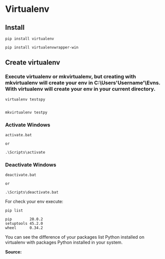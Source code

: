 # Virtualenv


## Install

```
pip install virtualenv

pip install virtualenvwrapper-win
```

## Create virtualenv

### Execute virtualenv or mkvirtualenv, but creating with mkvirtualenv will create your env in C:\Users\'Username'\Evns\. With virtualenv will create your env in your current directory.

```
virtualenv testspy


mkvirtualenv testpy
```

### Activate Windows

```
activate.bat

or

.\Scripts\activate
```

### Deactivate Windows

```
deactivate.bat

or

.\Scripts\deactivate.bat
```

For check your env execute:

```
pip list

pip        20.0.2
setuptools 45.2.0
wheel      0.34.2
```
You can see the difference of your packages list Python installed on virtualenv with packages Python installed in your system.

























<b>Source:<a href="https://packaging.python.org/guides/installing-using-pip-and-virtual-environments/"></a></b>


